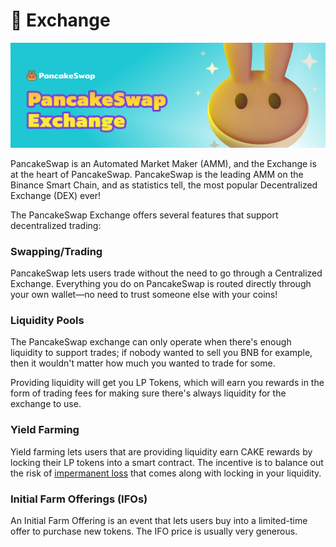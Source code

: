 # 🔄 Exchange

![](../../.gitbook/assets/docs-masthead-19-.png)

PancakeSwap is an Automated Market Maker \(AMM\), and the Exchange is at the heart of PancakeSwap. PancakeSwap is the leading AMM on the Binance Smart Chain, and as statistics tell, the most popular Decentralized Exchange \(DEX\) ever!

The PancakeSwap Exchange offers several features that support decentralized trading:

### Swapping/Trading

PancakeSwap lets users trade without the need to go through a Centralized Exchange. Everything you do on PancakeSwap is routed directly through your own wallet—no need to trust someone else with your coins!

### Liquidity Pools

The PancakeSwap exchange can only operate when there's enough liquidity to support trades; if nobody wanted to sell you BNB for example, then it wouldn't matter how much you wanted to trade for some. 

Providing liquidity will get you LP Tokens, which will earn you rewards in the form of trading fees for making sure there's always liquidity for the exchange to use.

### Yield Farming

Yield farming lets users that are providing liquidity earn CAKE rewards by locking their LP tokens into a smart contract. The incentive is to balance out the risk of [impermanent loss](https://academy.binance.com/en/articles/impermanent-loss-explained) that comes along with locking in your liquidity.

### Initial Farm Offerings \(IFOs\)

An Initial Farm Offering is an event that lets users buy into a limited-time offer to purchase new tokens. The IFO price is usually very generous.

